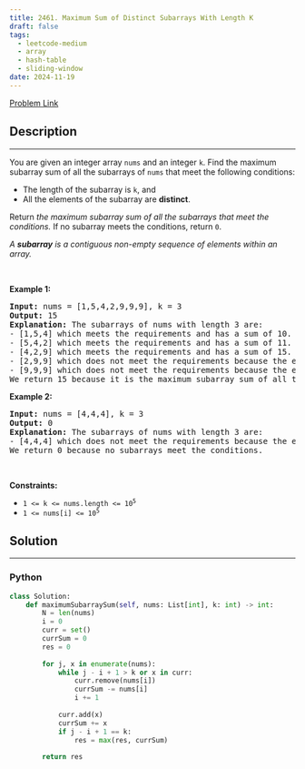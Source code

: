 ```yaml
---
title: 2461. Maximum Sum of Distinct Subarrays With Length K
draft: false
tags: 
  - leetcode-medium
  - array
  - hash-table
  - sliding-window
date: 2024-11-19
---
```


[Problem Link](https://leetcode.com/problems/maximum-sum-of-distinct-subarrays-with-length-k/)

## Description

---
<p>You are given an integer array <code>nums</code> and an integer <code>k</code>. Find the maximum subarray sum of all the subarrays of <code>nums</code> that meet the following conditions:</p>

<ul>
	<li>The length of the subarray is <code>k</code>, and</li>
	<li>All the elements of the subarray are <strong>distinct</strong>.</li>
</ul>

<p>Return <em>the maximum subarray sum of all the subarrays that meet the conditions</em><em>.</em> If no subarray meets the conditions, return <code>0</code>.</p>

<p><em>A <strong>subarray</strong> is a contiguous non-empty sequence of elements within an array.</em></p>

<p>&nbsp;</p>
<p><strong class="example">Example 1:</strong></p>

<pre>
<strong>Input:</strong> nums = [1,5,4,2,9,9,9], k = 3
<strong>Output:</strong> 15
<strong>Explanation:</strong> The subarrays of nums with length 3 are:
- [1,5,4] which meets the requirements and has a sum of 10.
- [5,4,2] which meets the requirements and has a sum of 11.
- [4,2,9] which meets the requirements and has a sum of 15.
- [2,9,9] which does not meet the requirements because the element 9 is repeated.
- [9,9,9] which does not meet the requirements because the element 9 is repeated.
We return 15 because it is the maximum subarray sum of all the subarrays that meet the conditions
</pre>

<p><strong class="example">Example 2:</strong></p>

<pre>
<strong>Input:</strong> nums = [4,4,4], k = 3
<strong>Output:</strong> 0
<strong>Explanation:</strong> The subarrays of nums with length 3 are:
- [4,4,4] which does not meet the requirements because the element 4 is repeated.
We return 0 because no subarrays meet the conditions.
</pre>

<p>&nbsp;</p>
<p><strong>Constraints:</strong></p>

<ul>
	<li><code>1 &lt;= k &lt;= nums.length &lt;= 10<sup>5</sup></code></li>
	<li><code>1 &lt;= nums[i] &lt;= 10<sup>5</sup></code></li>
</ul>


## Solution

---
### Python
``` py title='maximum-sum-of-distinct-subarrays-with-length-k'
class Solution:
    def maximumSubarraySum(self, nums: List[int], k: int) -> int:
        N = len(nums)
        i = 0
        curr = set()
        currSum = 0
        res = 0
        
        for j, x in enumerate(nums):
            while j - i + 1 > k or x in curr:
                curr.remove(nums[i])
                currSum -= nums[i]
                i += 1
            
            curr.add(x)
            currSum += x
            if j - i + 1 == k:
                res = max(res, currSum)
        
        return res
```

